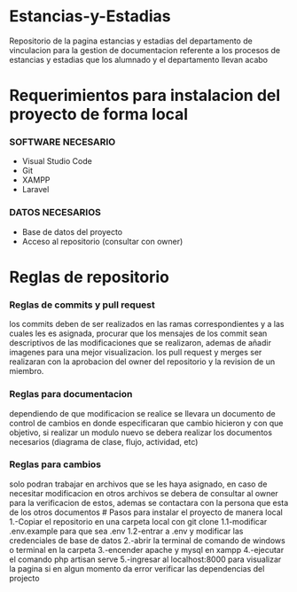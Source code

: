 # Estancias-y-Estadias
Repositorio de la pagina estancias y estadias del departamento de vinculacion para la gestion de documentacion referente a los procesos de estancias y estadias que los alumnado y el departamento llevan acabo


# Requerimientos para instalacion del proyecto de forma local
 <h3> SOFTWARE NECESARIO </h3>
  <ul>
  <li>Visual Studio Code</li>
  <li>Git</li>
  <li>XAMPP</li>
  <li>Laravel</li>
  </ul>
 <h3> DATOS NECESARIOS </h3>
 <ul>
  <li>Base de datos del proyecto</li>
  <li>Acceso al repositorio (consultar con owner)</li>
 </ul>

# Reglas de repositorio
 <h3> Reglas de commits y pull request </h3>
 los commits deben de ser realizados en las ramas correspondientes y a las cuales les es asignada, procurar que los mensajes de los commit sean descriptivos de  las modificaciones que se realizaron, ademas de añadir imagenes para una mejor visualizacion.
los pull request y merges ser realizaran con la aprobacion del owner del repositorio y la revision de un miembro.
 <h3> Reglas para documentacion </h3>
 dependiendo de que modificacion se realice se llevara un documento de control de cambios en donde especificaran que cambio hicieron y con que objetivo, si realizar un modulo nuevo se debera realizar los documentos necesarios (diagrama de clase, flujo, actividad, etc)
 <h3> Reglas para cambios </h3>
 solo podran trabajar en archivos que se les haya asignado, en caso de necesitar modificacion en otros archivos se debera de consultar al owner para la   verificacion de estos, ademas se contactara con la persona que esta de los otros documentos
# Pasos para instalar el proyecto de manera local
1.-Copiar el repositorio en una carpeta local con git clone
    1.1-modificar .env.example para que sea .env
    1.2-entrar a .env y modificar las credenciales de base de datos
2.-abrir la terminal de comando de windows o terminal en la carpeta
3.-encender apache y mysql en xampp
4.-ejecutar el comando php artisan serve
5.-ingresar al localhost:8000 para visualizar la pagina
si en algun momento da error verificar las dependencias del projecto
